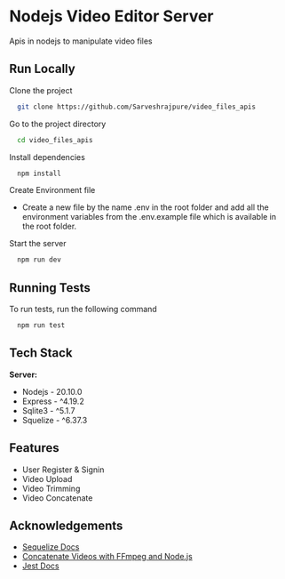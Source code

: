 # Nodejs Video Editor Server

Apis in nodejs to manipulate video files

## Run Locally

Clone the project

```bash
  git clone https://github.com/Sarveshrajpure/video_files_apis
```

Go to the project directory

```bash
  cd video_files_apis
```

Install dependencies

```bash
  npm install
```

Create Environment file

- Create a new file by the name .env in the root folder and add all the environment variables from the .env.example file which is available in the root folder.

Start the server

```bash
  npm run dev
```

## Running Tests

To run tests, run the following command

```bash
  npm run test
```

## Tech Stack

**Server:**

- Nodejs - 20.10.0
- Express - ^4.19.2
- Sqlite3 - ^5.1.7
- Squelize - ^6.37.3

## Features

- User Register & Signin
- Video Upload
- Video Trimming
- Video Concatenate

## Acknowledgements

- [Sequelize Docs](https://sequelize.org/docs/v6/getting-started/)
- [Concatenate Videos with FFmpeg and Node.js](https://www.youtube.com/watch?v=Yx4D9IfBHks&t=1123s)
- [Jest Docs](https://jestjs.io/docs/getting-started)

